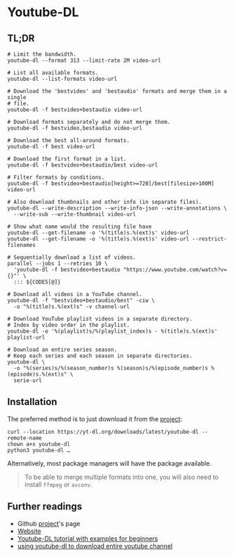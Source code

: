 # Youtube-DL

## TL;DR

```shell
# Limit the bandwidth.
youtube-dl --format 313 --limit-rate 2M video-url

# List all available formats.
youtube-dl --list-formats video-url

# Download the 'bestvideo' and 'bestaudio' formats and merge them in a single
# file.
youtube-dl -f bestvideo+bestaudio video-url

# Download formats separately and do not merge them.
youtube-dl -f bestvideo,bestaudio video-url

# Download the best all-around formats.
youtube-dl -f best video-url

# Download the first format in a list.
youtube-dl -f bestvideo+bestaudio/best video-url

# Filter formats by conditions.
youtube-dl -f bestvideo+bestaudio[height>=720]/best[filesize>100M] video-url

# Also download thumbnails and other info (in separate files).
youtube-dl --write-description --write-info-json --write-annotations \
  --write-sub --write-thumbnail video-url

# Show what name would the resulting file have
youtube-dl --get-filename -o '%(title)s.%(ext)s' video-url
youtube-dl --get-filename -o '%(title)s.%(ext)s' video-url --restrict-filenames

# Sequentially download a list of videos.
parallel --jobs 1 --retries 10 \
  'youtube-dl -f bestvideo+bestaudio "https://www.youtube.com/watch?v={}"' \
  ::: ${CODES[@]}

# Download all videos in a YouTube channel.
youtube-dl -f "bestvideo+bestaudio/best" -ciw \
  -o "%(title)s.%(ext)s" -v channel-url

# Download YouTube playlist videos in a separate directory.
# Index by video order in the playlist.
youtube-dl -o '%(playlist)s/%(playlist_index)s - %(title)s.%(ext)s' playlist-url

# Download an entire series season.
# Keep each series and each season in separate directories.
youtube-dl \
  -o "%(series)s/%(season_number)s %(season)s/%(episode_number)s %(episode)s.%(ext)s" \
  serie-url
```

## Installation

The preferred method is to just download it from the [project]:

```shell
curl --location https://yt-dl.org/downloads/latest/youtube-dl --remote-name
chown a+x youtube-dl
python3 youtube-dl …
```

Alternatively, most package managers will have the package available.

> To be able to merge multiple formats into one, you will also need to install `ffmpeg` or `avconv`.

## Further readings

- Github [project]'s page
- [Website]
- [Youtube-DL tutorial with examples for beginners]
- [using youtube-dl to download entire youtube channel]

[project]: https://github.com/ytdl-org/youtube-dl
[website]: http://ytdl-org.gitlab.io/youtube-dl

[youtube-dl tutorial with examples for beginners]: https://ostechnix.com/youtube-dl-tutorial-with-examples-for-beginners
[using youtube-dl to download entire youtube channel]: https://askubuntu.com/questions/856911/using-youtube-dl-to-download-entire-youtube-channel#1245829
